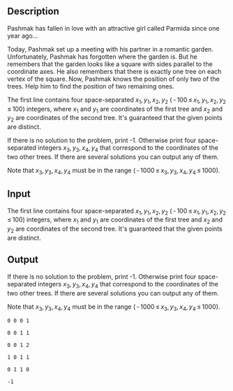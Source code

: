 ## Description

<div><p>Pashmak has fallen in love with an attractive girl called Parmida since one year ago...</p><p>Today, Pashmak set up a meeting with his partner in a romantic garden. Unfortunately, Pashmak has forgotten where the garden is. But he remembers that the garden looks like a square with sides parallel to the coordinate axes. He also remembers that there is exactly one tree on each vertex of the square. Now, Pashmak knows the position of only two of the trees. Help him to find the position of two remaining ones.</p></div><div class="input-specification"><p>The first line contains four space-separated <span class="tex-span"><i>x</i><sub class="lower-index">1</sub>, <i>y</i><sub class="lower-index">1</sub>, <i>x</i><sub class="lower-index">2</sub>, <i>y</i><sub class="lower-index">2</sub></span> <span class="tex-span">( - 100 ≤ <i>x</i><sub class="lower-index">1</sub>, <i>y</i><sub class="lower-index">1</sub>, <i>x</i><sub class="lower-index">2</sub>, <i>y</i><sub class="lower-index">2</sub> ≤ 100)</span> integers, where <span class="tex-span"><i>x</i><sub class="lower-index">1</sub></span> and <span class="tex-span"><i>y</i><sub class="lower-index">1</sub></span> are coordinates of the first tree and <span class="tex-span"><i>x</i><sub class="lower-index">2</sub></span> and <span class="tex-span"><i>y</i><sub class="lower-index">2</sub></span> are coordinates of the second tree. It's guaranteed that the given points are distinct.</p></div><div class="output-specification"><p>If there is no solution to the problem, print <span class="tex-font-style-tt">-1</span>. Otherwise print four space-separated integers <span class="tex-span"><i>x</i><sub class="lower-index">3</sub>, <i>y</i><sub class="lower-index">3</sub>, <i>x</i><sub class="lower-index">4</sub>, <i>y</i><sub class="lower-index">4</sub></span> that correspond to the coordinates of the two other trees. If there are several solutions you can output any of them. </p><p>Note that <span class="tex-span"><i>x</i><sub class="lower-index">3</sub>, <i>y</i><sub class="lower-index">3</sub>, <i>x</i><sub class="lower-index">4</sub>, <i>y</i><sub class="lower-index">4</sub></span> must be in the range <span class="tex-span">( - 1000 ≤ <i>x</i><sub class="lower-index">3</sub>, <i>y</i><sub class="lower-index">3</sub>, <i>x</i><sub class="lower-index">4</sub>, <i>y</i><sub class="lower-index">4</sub> ≤ 1000)</span>.</p></div>

## Input

<p>The first line contains four space-separated <span class="tex-span"><i>x</i><sub class="lower-index">1</sub>, <i>y</i><sub class="lower-index">1</sub>, <i>x</i><sub class="lower-index">2</sub>, <i>y</i><sub class="lower-index">2</sub></span> <span class="tex-span">( - 100 ≤ <i>x</i><sub class="lower-index">1</sub>, <i>y</i><sub class="lower-index">1</sub>, <i>x</i><sub class="lower-index">2</sub>, <i>y</i><sub class="lower-index">2</sub> ≤ 100)</span> integers, where <span class="tex-span"><i>x</i><sub class="lower-index">1</sub></span> and <span class="tex-span"><i>y</i><sub class="lower-index">1</sub></span> are coordinates of the first tree and <span class="tex-span"><i>x</i><sub class="lower-index">2</sub></span> and <span class="tex-span"><i>y</i><sub class="lower-index">2</sub></span> are coordinates of the second tree. It's guaranteed that the given points are distinct.</p>

## Output

<p>If there is no solution to the problem, print <span class="tex-font-style-tt">-1</span>. Otherwise print four space-separated integers <span class="tex-span"><i>x</i><sub class="lower-index">3</sub>, <i>y</i><sub class="lower-index">3</sub>, <i>x</i><sub class="lower-index">4</sub>, <i>y</i><sub class="lower-index">4</sub></span> that correspond to the coordinates of the two other trees. If there are several solutions you can output any of them. </p><p>Note that <span class="tex-span"><i>x</i><sub class="lower-index">3</sub>, <i>y</i><sub class="lower-index">3</sub>, <i>x</i><sub class="lower-index">4</sub>, <i>y</i><sub class="lower-index">4</sub></span> must be in the range <span class="tex-span">( - 1000 ≤ <i>x</i><sub class="lower-index">3</sub>, <i>y</i><sub class="lower-index">3</sub>, <i>x</i><sub class="lower-index">4</sub>, <i>y</i><sub class="lower-index">4</sub> ≤ 1000)</span>.</p>





```input1
0 0 0 1

```




```input2
0 0 1 1

```




```input3
0 0 1 2

```




```output1
1 0 1 1

```




```output2
0 1 1 0

```




```output3
-1

```


